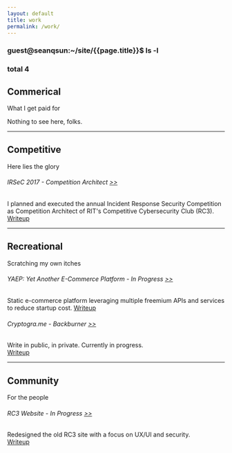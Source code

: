 ```yaml
---
layout: default
title: work
permalink: /work/
---
```


### guest@seanqsun:~/site/{{page.title}}$ ls -l

### total 4

<div class="workType">
<h2>Commerical</h2>
<p>What I get paid for</p>
</div>
  
Nothing to see here, folks.

<hr>

<div class="workType">
<h2>Competitive</h2>
<p>Here lies the glory</p>
</div>

###### IRSeC 2017 - Competition Architect <a class="link1" href="https://irsec.rc3.club/">>></a>
I planned and executed the annual Incident Response Security Competition as Competition Architect of RIT's Competitive Cybersecurity Club (RC3).
<a class="link2" href="/work/irsec17">Writeup</a>

<hr>

<div class="workType">
<h2>Recreational</h2>
<p>Scratching my own itches</p>
</div>

###### YAEP: Yet Another E-Commerce Platform - In Progress <a class="link1" href="https://github.com/HackerCulture/hackerculture.github.io">>></a>   
Static e-commerce platform leveraging multiple freemium APIs and services to reduce startup cost.
<a class="link2" href="/work/yaep">Writeup</a>

###### Cryptogra.me - Backburner <a class="link1" href="http://cryptogra.me">>></a>   
Write in public, in private. Currently in progress.  
<a class="link2" href="/work/cryptograme">Writeup</a>

<hr>


<div class="workType">
<h2>Community</h2>
<p>For the people</p>
</div>

###### RC3 Website - In Progress <a class="link1" href="https://rc3.club">>></a> 
Redesigned the old RC3 site with a focus on UX/UI and security.   
<a class="link2" href="/work/rc3">Writeup</a>


